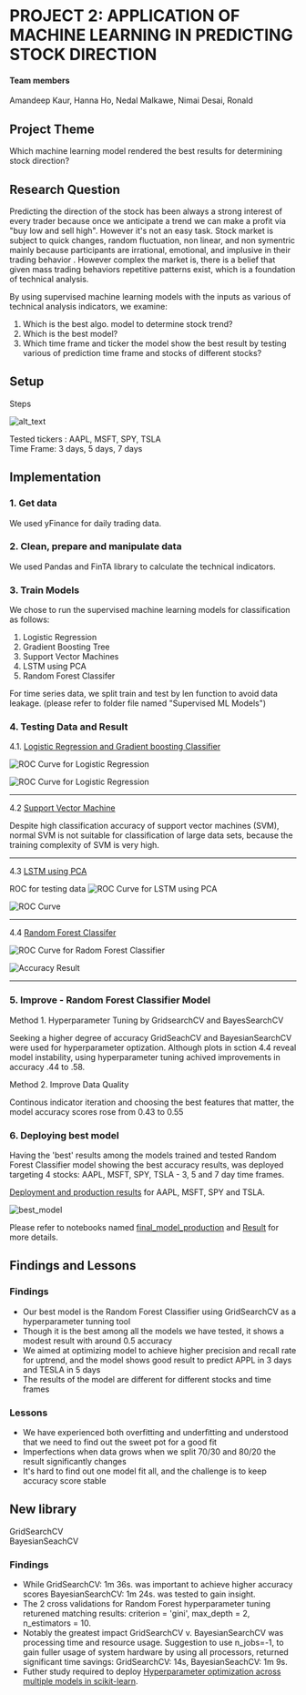 # PROJECT 2: APPLICATION OF MACHINE LEARNING IN PREDICTING STOCK DIRECTION
 

#### Team members  

Amandeep Kaur, Hanna Ho, Nedal Malkawe, Nimai Desai, Ronald  

## Project Theme  

Which machine learning model rendered the best results for determining stock direction?  

## Research Question

Predicting the direction of the stock has been always a strong interest of every trader because once we anticipate a trend we can make a profit via "buy low and sell high". However it's not an easy task. Stock market is subject to quick changes, random fluctuation, non linear, and non symentric mainly because participants are irrational, emotional, and implusive in their trading behavior . However complex the market is, there is a belief that given mass trading behaviors repetitive patterns exist, which is a foundation of technical analysis.

By using supervised machine learning models with the inputs as various of technical analysis indicators, we examine: 

1. Which is the best algo. model to determine stock trend?  
2. Which is the best model?
3. Which time frame and ticker the model show the best result by testing various of prediction time frame and stocks of different stocks?  

## Setup

Steps

![alt_text](/Images/steps.jpeg)

Tested tickers : AAPL, MSFT, SPY, TSLA  
Time Frame: 3 days, 5 days, 7 days

## Implementation

### 1. Get data

We used yFinance for daily trading data.  

### 2. Clean, prepare and manipulate data

We used Pandas and FinTA library to calculate the technical indicators.

### 3. Train Models

We chose to run the supervised machine learning models for classification as follows:

1. Logistic Regression
2. Gradient Boosting Tree 
3. Support Vector Machines
4. LSTM using PCA
5. Random Forest Classifer

For time series data, we split train and test by len function to avoid data leakage.
(please refer to folder file named "Supervised ML Models")

### 4. Testing Data and Result

4.1. [Logistic Regression and Gradient boosting Classifier](https://github.com/Nimai95/Project-2-Machine-Learning/blob/main/Supervised%20ML%20Models/Logistic%20and%20GBT.ipynb)

![](/Images/LR_and_GBC_test.png "ROC Curve for Logistic Regression")

![ROC Curve for Logistic Regression](Images/logistic_acc.png "Accuracy Result" )

---
4.2 [Support Vector Machine](https://github.com/Nimai95/Project-2-Machine-Learning/blob/main/resource/Aman/SVM.ipynb)

Despite high classification accuracy of support vector machines (SVM), normal SVM is not suitable for classification of large data sets, because the training complexity of SVM is very high.

---

4.3 [LSTM using PCA](https://github.com/Nimai95/Project-2-Machine-Learning/blob/main/Supervised%20ML%20Models/LSTM.ipynb)

ROC for testing data
![](/Images/LSTM_test.png "ROC Curve for LSTM using PCA")

![ROC Curve ](Images/lstm_model.png "Accuracy Result")

---

4.4 [Random Forest Classifer](https://github.com/Nimai95/Project-2-Machine-Learning/blob/main/Supervised%20ML%20Models/RFC.ipynb)

![](/Images/ROC_test.png "ROC Curve for Radom Forest Classifier")

![](Images/RFC_model.png "Accuracy Result")

---

### 5. Improve - Random Forest Classifier Model

Method 1. Hyperparameter Tuning by GridsearchCV and BayesSearchCV  

Seeking a higher degree of accuracy GridSeachCV and BayesianSearchCV were used for hyperparameter optization. Although plots in sction 4.4 reveal model instability, using hyperparameter tuning achived improvements in accuracy .44 to .58.  

Method 2. Improve Data Quality

Continous indicator iteration and choosing the best features that matter, the model accuracy scores rose from 0.43 to 0.55 

### 6. Deploying best model

Having the 'best' results among the models trained and tested Random Forest Classifier model showing the best accuracy results, was deployed targeting 4 stocks: AAPL, MSFT, SPY, TSLA - 3, 5 and 7 day time frames.

[Deployment and production results](https://github.com/Nimai95/Project-2-Machine-Learning/tree/main/Results ) for AAPL, MSFT, SPY and TSLA. 

![best_model](Images/table_result.png)

Please refer to notebooks named [final_model_production](https://github.com/Nimai95/Project-2-Machine-Learning/blob/main/final_model_production.ipynb) and [Result](https://github.com/Nimai95/Project-2-Machine-Learning/blob/main/Result.ipynb) for more details.

## Findings and Lessons

### Findings

* Our best model is the Random Forest Classifier using GridSearchCV as a hyperparameter tunning tool 
* Though it is the best among all the models we have tested, it shows a modest result with around 0.5 accuracy
* We aimed at optimizing model to achieve higher precision and recall rate for uptrend, and the model shows good result to predict APPL in 3 days and TESLA in 5 days
* The results of the model are different for different stocks and time frames

### Lessons

* We have experienced both overfitting and underfitting and understood that we need to find out the sweet pot for a good fit
* Imperfections when data grows when we split 70/30 and 80/20 the result significantly changes
* It's hard to find out one model fit all, and the challenge is to keep accuracy score stable

##  New library  

GridSearchCV  
BayesianSeachCV  

### Findings  

* While GridSearchCV: 1m 36s. was important to achieve higher accuracy scores BayesianSearchCV: 1m 24s. was tested to gain insight.
* The 2 cross validations for Random Forest hyperparameter tuning returened matching results: criterion = 'gini', max_depth = 2, n_estimators = 10.
* Notably the greatest impact GridSearchCV v. BayesianSearchCV was processing time and resource usage. Suggestion to use n_jobs=-1, to gain fuller usage of system hardware by using all processors, returned significant time savings: GridSearchCV: 14s, BayesianSeachCV: 1m 9s.
* Futher study required to deploy [Hyperparameter optimization across multiple models in scikit-learn](https://www.davidsbatista.net/blog/2018/02/23/model_optimization).
